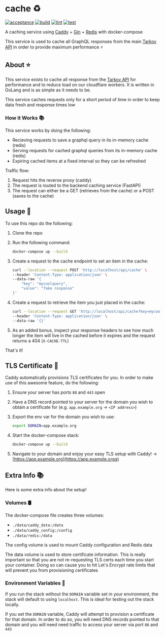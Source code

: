 # cache ♻️

[![acceptance](https://github.com/the-hideout/cache/actions/workflows/acceptance.yml/badge.svg)](https://github.com/the-hideout/cache/actions/workflows/acceptance.yml) [![build](https://github.com/the-hideout/cache/actions/workflows/build.yml/badge.svg)](https://github.com/the-hideout/cache/actions/workflows/build.yml) [![lint](https://github.com/the-hideout/cache/actions/workflows/lint.yml/badge.svg)](https://github.com/the-hideout/cache/actions/workflows/lint.yml) [![test](https://github.com/the-hideout/cache/actions/workflows/test.yml/badge.svg)](https://github.com/the-hideout/cache/actions/workflows/test.yml)

A caching service using [Caddy](https://caddyserver.com/) + [Gin](https://github.com/gin-gonic/gin) + [Redis](https://redis.io/) with docker-compose

This service is used to cache all GraphQL responses from the main [Tarkov API](https://github.com/the-hideout/tarkov-api) in order to provide maximum performance ⚡

## About ⭐

This service exists to cache all response from the [Tarkov API](https://github.com/the-hideout/tarkov-api) for performance and to reduce load on our cloudflare workers. It is written in GoLang and is as simple as it needs to be.

This service caches requests only for a short period of time in order to keep data fresh and response times low

### How it Works 📚

This service works by doing the following:

- Recieving requests to save a graphql query in its in-memory cache (redis)
- Serving requests for cached graphql queries from its in-memory cache (redis)
- Expiring cached items at a fixed interval so they can be refreshed

Traffic flow:

1. Request hits the reverse proxy (caddy)
2. The request is routed to the backend caching service (FastAPI)
3. The request can either be a GET (retrieves from the cache) or a POST (saves to the cache)

## Usage 🔨

To use this repo do the following:

1. Clone the repo
2. Run the following command:

    ```bash
    docker-compose up --build
    ```

3. Create a request to the cache endpoint to set an item in the cache:

    ```bash
    curl --location --request POST 'http://localhost/api/cache' \
    --header 'Content-Type: application/json' \
    --data-raw '{
        "key": "mycoolquery",
        "value": "fake response"
    }'
    ```

4. Create a request to retrieve the item you just placed in the cache:

    ```bash
    curl --location --request GET 'http://localhost/api/cache?key=mycoolquery' \
    --header 'Content-Type: application/json' \
    --data-raw '{}'
    ```

5. As an added bonus, inspect your response headers to see how much longer the item will live in the cached before it expires and the request returns a 404 (`X-CACHE-TTL`)

That's it!

## TLS Certificate 🔐

Caddy automatically provisions TLS certificates for you. In order to make use of this awesome feature, do the following:

1. Ensure your server has ports `80` and `443` open
1. Have a DNS record pointed to your server for the domain you wish to obtain a certificate for (e.g. `app.example.org` -> `<IP address>`)
1. Export the env var for the domain you wish to use:

    ```bash
    export DOMAIN=app.example.org
    ```

1. Start the docker-compose stack:

   ```bash
   docker-compose up --build
   ```

1. Navigate to your domain and enjoy your easy TLS setup with Caddy! -> [https://app.example.org](https://app.example.orgg)

## Extra Info 📚

Here is some extra info about the setup!

### Volumes 🛢️

The docker-compose file creates three volumes:

- `./data/caddy_data:/data`
- `./data/caddy_config:/config`
- `./data/redis:/data`

The config volume is used to mount Caddy configuration and Redis data

The data volume is used to store certificate information. This is really important so that you are not re-requesting TLS certs each time you start your container. Doing so can cause you to hit Let's Encrypt rate limits that will prevent you from provisioning certificates

### Environment Variables 📝

If you run the stack without the `DOMAIN` variable set in your environment, the stack will default to using `localhost`. This is ideal for testing out the stack locally.

If you set the `DOMAIN` variable, Caddy will attempt to provision a certificate for that domain. In order to do so, you will need DNS records pointed to that domain and you will need need traffic to access your server via port `80` and `443`
